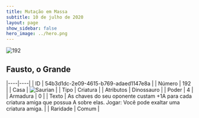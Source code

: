 ```yaml
---
title: Mutação em Massa
subtitle: 10 de julho de 2020
layout: page
show_sidebar: false
hero_image: ../hero.png
---
```


![192](https://cdn.keyforgegame.com/media/card_front/pt/479_192_RQX9WVRWQMW5_pt.png)

## Fausto, o Grande

|----|----|
| ID | 54b3d1dc-2e09-4615-b769-adaed1147e8a |
| Número | 192 |
| Casa | ![Saurian](https://archonarcana.com/images/thumb/9/9e/Saurian_P.png/22px-Saurian_P.png "Sauro") |
| Tipo | Criatura |
| Atributos | Dinossauro |
| Poder | 4 |
| Armadura | 0 |
| Texto | As chaves do seu oponente custam +1A para cada criatura amiga que possua A sobre elas. Jogar: Você pode exaltar uma criatura amiga. |
| Raridade | Comum |
